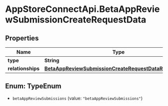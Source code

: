 # AppStoreConnectApi.BetaAppReviewSubmissionCreateRequestData

## Properties

Name | Type | Description | Notes
------------ | ------------- | ------------- | -------------
**type** | **String** |  | 
**relationships** | [**BetaAppReviewSubmissionCreateRequestDataRelationships**](BetaAppReviewSubmissionCreateRequestDataRelationships.md) |  | 



## Enum: TypeEnum


* `betaAppReviewSubmissions` (value: `"betaAppReviewSubmissions"`)




